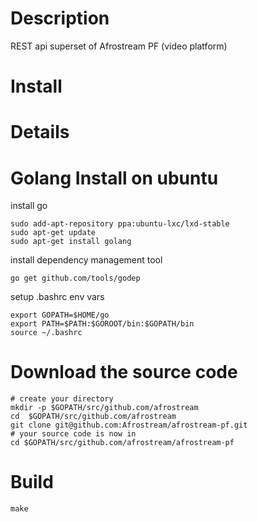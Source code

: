 # Description

REST api superset of Afrostream PF (video platform)

# Install

# Details

# Golang Install on ubuntu

install go
```
sudo add-apt-repository ppa:ubuntu-lxc/lxd-stable
sudo apt-get update
sudo apt-get install golang
```

install dependency management tool
```
go get github.com/tools/godep
```

setup .bashrc env vars

```
export GOPATH=$HOME/go
export PATH=$PATH:$GOROOT/bin:$GOPATH/bin
source ~/.bashrc
```

# Download the source code

```
# create your directory
mkdir -p $GOPATH/src/github.com/afrostream
cd  $GOPATH/src/github.com/afrostream
git clone git@github.com:Afrostream/afrostream-pf.git
# your source code is now in
cd $GOPATH/src/github.com/afrostream/afrostream-pf
```

# Build

```
make
```
